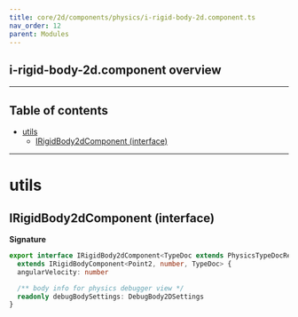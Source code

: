 ```yaml
---
title: core/2d/components/physics/i-rigid-body-2d.component.ts
nav_order: 12
parent: Modules
---
```


## i-rigid-body-2d.component overview

---

<h2 class="text-delta">Table of contents</h2>

- [utils](#utils)
  - [IRigidBody2dComponent (interface)](#irigidbody2dcomponent-interface)

---

# utils

## IRigidBody2dComponent (interface)

**Signature**

```ts
export interface IRigidBody2dComponent<TypeDoc extends PhysicsTypeDocRepo2D = PhysicsTypeDocRepo2D>
  extends IRigidBodyComponent<Point2, number, TypeDoc> {
  angularVelocity: number

  /** body info for physics debugger view */
  readonly debugBodySettings: DebugBody2DSettings
}
```
